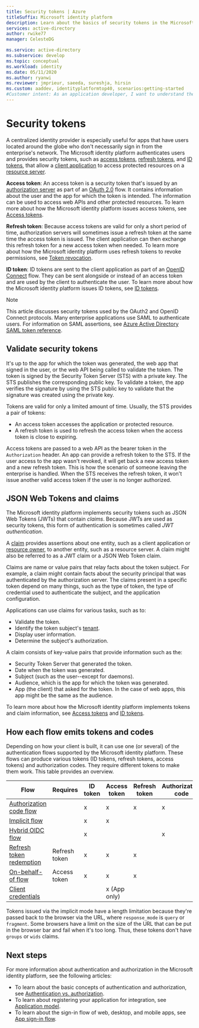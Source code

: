 ```yaml
---
title: Security tokens | Azure
titleSuffix: Microsoft identity platform
description: Learn about the basics of security tokens in the Microsoft identity platform (v2.0).
services: active-directory
author: rwike77
manager: CelesteDG

ms.service: active-directory
ms.subservice: develop
ms.topic: conceptual
ms.workload: identity
ms.date: 05/11/2020
ms.author: ryanwi
ms.reviewer: jmprieur, saeeda, sureshja, hirsin
ms.custom: aaddev, identityplatformtop40, scenarios:getting-started
#Customer intent: As an application developer, I want to understand the basic concepts of security tokens in the Microsoft identity platform.
---
```


# Security tokens

A centralized identity provider is especially useful for apps that have users located around the globe who don't necessarily sign in from the enterprise's network. The Microsoft identity platform authenticates users and provides security tokens, such as [access tokens](developer-glossary.md#access-token), [refresh tokens](developer-glossary.md#refresh-token), and [ID tokens](developer-glossary.md#id-token), that allow a [client application](developer-glossary.md#client-application) to access protected resources on a [resource server](developer-glossary.md#resource-server).

**Access token**: An access token is a security token that's issued by an [authorization server](developer-glossary.md#authorization-server) as part of an [OAuth 2.0](active-directory-v2-protocols.md) flow. It contains information about the user and the app for which the token is intended. The information can be used to access web APIs and other protected resources. To learn more about how the Microsoft identity platform issues access tokens, see [Access tokens](access-tokens.md).

**Refresh token**: Because access tokens are valid for only a short period of time, authorization servers will sometimes issue a refresh token at the same time the access token is issued. The client application can then exchange this refresh token for a new access token when needed. To learn more about how the Microsoft identity platform uses refresh tokens to revoke permissions, see [Token revocation](access-tokens.md#token-revocation).

**ID token**: ID tokens are sent to the client application as part of an [OpenID Connect](v2-protocols-oidc.md) flow. They can be sent alongside or instead of an access token and are used by the client to authenticate the user. To learn more about how the Microsoft identity platform issues ID tokens, see [ID tokens](id-tokens.md).

> [!NOTE]
> This article discusses security tokens used by the OAuth2 and OpenID Connect protocols. Many enterprise applications use SAML to authenticate users. For information on SAML assertions, see [Azure Active Directory SAML token reference](reference-saml-tokens.md).

## Validate security tokens

It's up to the app for which the token was generated, the web app that signed in the user, or the web API being called to validate the token. The token is signed by the Security Token Server (STS) with a private key. The STS publishes the corresponding public key. To validate a token, the app verifies the signature by using the STS public key to validate that the signature was created using the private key.

Tokens are valid for only a limited amount of time. Usually, the STS provides a pair of tokens:

* An access token accesses the application or protected resource.
* A refresh token is used to refresh the access token when the access token is close to expiring.

Access tokens are passed to a web API as the bearer token in the `Authorization` header. An app can provide a refresh token to the STS. If the user access to the app wasn't revoked, it will get back a new access token and a new refresh token. This is how the scenario of someone leaving the enterprise is handled. When the STS receives the refresh token, it won't issue another valid access token if the user is no longer authorized.

## JSON Web Tokens and claims

The Microsoft identity platform implements security tokens such as JSON Web Tokens (JWTs) that contain *claims*. Because JWTs are used as security tokens, this form of authentication is sometimes called *JWT authentication*.

A [claim](developer-glossary.md#claim) provides assertions about one entity, such as a client application or [resource owner](developer-glossary.md#resource-owner), to another entity, such as a resource server. A claim might also be referred to as a JWT claim or a JSON Web Token claim.

Claims are name or value pairs that relay facts about the token subject. For example, a claim might contain facts about the security principal that was authenticated by the authorization server. The claims present in a specific token depend on many things, such as the type of token, the type of credential used to authenticate the subject, and the application configuration.

Applications can use claims for various tasks, such as to:

* Validate the token.
* Identify the token subject's [tenant](developer-glossary.md#tenant).
* Display user information.
* Determine the subject's authorization.

A claim consists of key-value pairs that provide information such as the:

* Security Token Server that generated the token.
* Date when the token was generated.
* Subject (such as the user--except for daemons).
* Audience, which is the app for which the token was generated.
* App (the client) that asked for the token. In the case of web apps, this app might be the same as the audience.

To learn more about how the Microsoft identity platform implements tokens and claim information, see [Access tokens](access-tokens.md) and [ID tokens](id-tokens.md).

## How each flow emits tokens and codes

Depending on how your client is built, it can use one (or several) of the authentication flows supported by the Microsoft identity platform. These flows can produce various tokens (ID tokens, refresh tokens, access tokens) and authorization codes. They require different tokens to make them work. This table provides an overview.

|Flow | Requires | ID token | Access token | Refresh token | Authorization code |
|-----|----------|----------|--------------|---------------|--------------------|
|[Authorization code flow](v2-oauth2-auth-code-flow.md) | | x | x | x | x|
|[Implicit flow](v2-oauth2-implicit-grant-flow.md) | | x        | x    |      |                    |
|[Hybrid OIDC flow](v2-protocols-oidc.md#protocol-diagram-access-token-acquisition)| | x  | |          |            x   |
|[Refresh token redemption](v2-oauth2-auth-code-flow.md#refresh-the-access-token) | Refresh token | x | x | x| |
|[On-behalf-of flow](v2-oauth2-on-behalf-of-flow.md) | Access token| x| x| x| |
|[Client credentials](v2-oauth2-client-creds-grant-flow.md) | | | x (App only)| | |

Tokens issued via the implicit mode have a length limitation because they're passed back to the browser via the URL, where `response_mode` is `query` or `fragment`. Some browsers have a limit on the size of the URL that can be put in the browser bar and fail when it's too long. Thus, these tokens don't have `groups` or `wids` claims.

## Next steps

For more information about authentication and authorization in the Microsoft identity platform, see the following articles:

* To learn about the basic concepts of authentication and authorization, see [Authentication vs. authorization](authentication-vs-authorization.md).
* To learn about registering your application for integration, see [Application model](application-model.md).
* To learn about the sign-in flow of web, desktop, and mobile apps, see [App sign-in flow](app-sign-in-flow.md).
